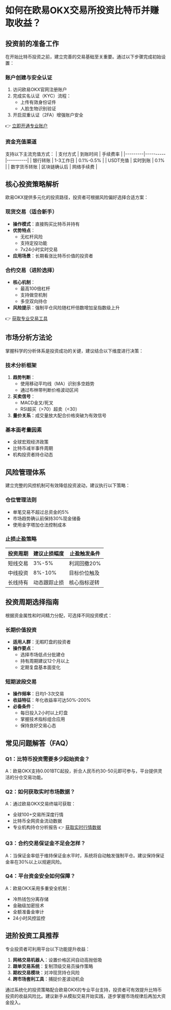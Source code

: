 # 如何在欧易OKX交易所投资比特币并赚取收益？

## 投资前的准备工作
在开始比特币投资之前，建立完善的交易基础至关重要。通过以下步骤完成初始设置：

### 账户创建与安全认证
1. 访问欧易OKX官网注册账户
2. 完成实名认证（KYC）流程：
   - 上传有效身份证件
   - 人脸生物识别验证
3. 开启双重认证（2FA）增强账户安全

👉 [立即开通专业账户](https://bit.ly/okx_welcome)

### 资金充值渠道
支持以下主流充值方式：
| 支付方式 | 到账时间 | 手续费率 |
|---------|----------|----------|
| 银行转账 | 1-3工作日 | 0.1%-0.5% |
| USDT充值 | 实时到账 | 0.1% |
| 数字货币转账 | 区块链确认后 | 网络手续费 |

## 核心投资策略解析
欧易OKX提供多元化的投资路径，投资者可根据风险偏好选择合适方案：

### 现货交易（适合新手）
- **操作模式**：直接购买比特币并持有
- **优势特点**：
  - 无杠杆风险
  - 支持定投功能
  - 7x24小时实时交易
- **应用场景**：长期看涨比特币价值的投资者

### 合约交易（进阶选择）
- **核心机制**：
  - 最高100倍杠杆
  - 支持做空机制
  - 多空双向持仓
- **风险提示**：强制平仓风险随杠杆倍数增加呈指数级上升

👉 [获取专业交易工具](https://bit.ly/okx_welcome)

## 市场分析方法论
掌握科学的分析体系是投资成功的关键，建议结合以下维度进行决策：

### 技术分析框架
1. **趋势判断**：
   - 使用移动平均线（MA）识别多空趋势
   - 通过布林带判断价格波动区间
2. **买卖信号**：
   - MACD金叉/死叉
   - RSI超买（>70）超卖（<30）
3. **量价关系**：成交量放大配合价格突破为有效信号

### 基本面考量因素
- 全球宏观经济政策
- 比特币减半事件周期
- 机构投资者持仓动态

## 风险管理体系
建立完整的风控机制可有效降低投资波动，建议执行以下策略：

### 仓位管理法则
- 单笔交易不超过总资金的5%
- 市场趋势确认前保持30%现金储备
- 使用金字塔加仓法控制成本

### 止损止盈策略
| 投资周期 | 建议止损幅度 | 止盈触发条件 |
|----------|--------------|--------------|
| 短线交易 | 3%-5%        | 利润回撤20% |
| 中线投资 | 8%-10%       | 目标价位触及 |
| 长线持有 | 动态跟踪止损 | 核心指标逆转 |

## 投资周期选择指南
根据资金属性和时间精力分配，可选择不同投资模式：

### 长期价值投资
- **适用人群**：无暇盯盘的投资者
- **操作要点**：
  - 选择市场低点分批建仓
  - 持有周期建议12个月以上
  - 定期复盘基本面变化

### 短期波段交易
- **操作频率**：日均1-3次交易
- **收益特征**：年化收益率可达50%-200%
- **必备条件**：
  - 每日投入2小时以上盯盘
  - 掌握技术指标组合应用
  - 保持良好交易心态

## 常见问题解答（FAQ）

### Q1：比特币投资需要多少起始资金？
A：欧易OKX支持0.001BTC起投，折合人民币约30-50元即可参与，平台提供灵活的分仓交易功能。

### Q2：如何获取实时市场数据？
A：通过欧易OKX交易终端可获取：
- 全球100+交易所深度行情
- 比特币全网资金流动数据
- 专业机构持仓分析报告
👉 [获取实时行情数据](https://bit.ly/okx_welcome)

### Q3：合约交易保证金不足会怎样？
A：当保证金率低于维持保证金水平时，系统将自动触发强制平仓。建议保持保证金率在30%以上以规避风险。

### Q4：平台资金安全如何保障？
A：欧易OKX采用多重安全机制：
- 冷热钱包分离存储
- 金融级加密技术
- 全额准备金审计
- 24小时风控监控

## 进阶投资工具推荐
专业投资者可利用平台以下功能提升收益：
1. **网格交易机器人**：设置价格区间自动高抛低吸
2. **跟单交易系统**：复制顶级交易员操作策略
3. **期权交易模块**：对冲现货持仓风险
4. **跨市场套利工具**：捕捉价差波动机会

通过系统化的投资策略配合欧易OKX的专业平台支持，投资者可有效提升比特币投资的收益风险比。建议新手从模拟交易开始实践，逐步掌握市场规律后再加大资金投入。
